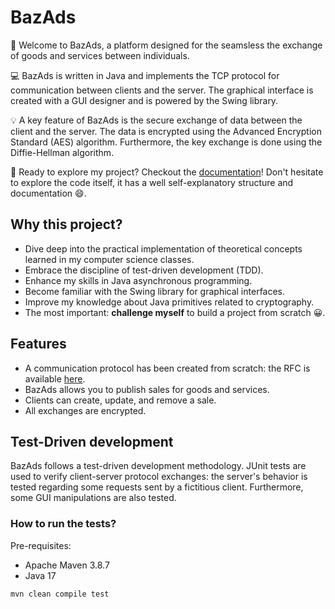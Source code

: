 # BazAds

:dart: Welcome to BazAds, a platform designed for the seamsless the exchange of goods and services between individuals.

:computer: BazAds is written in Java and implements the TCP protocol for communication between clients and the server. The graphical interface is created with a GUI designer and is powered by the Swing library.

:bulb: A key feature of BazAds is the secure exchange of data between the client and the server. The data is encrypted using the Advanced Encryption Standard (AES) algorithm. Furthermore, the key exchange is done using the Diffie-Hellman algorithm.

:rocket: Ready to explore my project? Checkout the [documentation](https://groumage.github.io/BazAds/Doxygen/index.html)! Don't hesitate to explore the code itself, it has a well self-explanatory structure and documentation :smile:.

## Why this project?

- Dive deep into the practical implementation of theoretical concepts learned in my computer science classes.
- Embrace the discipline of test-driven development (TDD).
- Enhance my skills in Java asynchronous programming.
- Become familiar with the Swing library for graphical interfaces.
- Improve my knowledge about Java primitives related to cryptography.
- The most important: **challenge myself** to build a project from scratch :grinning:.

## Features

- A communication protocol has been created from scratch: the RFC is available [here](https://groumage.github.io/BazAds/Doxygen/rfc_top.html).
- BazAds allows you to publish sales for goods and services.
- Clients can create, update, and remove a sale.
- All exchanges are encrypted.

## Test-Driven development

BazAds follows a test-driven development methodology. JUnit tests are used to verify client-server protocol exchanges: the server's behavior is tested regarding some requests sent by a fictitious client. Furthermore, some GUI manipulations are also tested.

### How to run the tests?

Pre-requisites:
- Apache Maven 3.8.7
- Java 17

`mvn clean compile test`